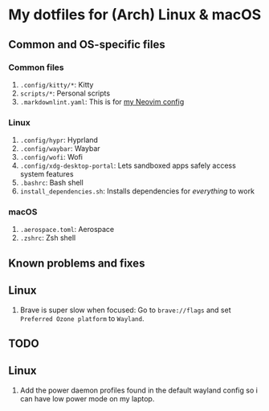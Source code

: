 # My dotfiles for (Arch) Linux & macOS

## Common and OS-specific files

### Common files

1. `.config/kitty/*`: Kitty
1. `scripts/*`: Personal scripts
1. `.markdownlint.yaml`: This is for [my Neovim config](http://github.com/antonkoetzler/nvim-config)

### Linux

1. `.config/hypr`: Hyprland
1. `.config/waybar`: Waybar
1. `.config/wofi`: Wofi
1. `.config/xdg-desktop-portal`: Lets sandboxed apps safely access system features
1. `.bashrc`: Bash shell
1. `install_dependencies.sh`: Installs dependencies for *everything* to work

### macOS

1.  `.aerospace.toml`: Aerospace
1. `.zshrc`: Zsh shell

## Known problems and fixes

## Linux

1. Brave is super slow when focused: Go to `brave://flags` and set `Preferred Ozone platform` to `Wayland`.

## TODO

## Linux

1. Add the power daemon profiles found in the default wayland config so i can have low power mode on my laptop.
